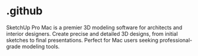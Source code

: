 # .github
SketchUp Pro Mac is a premier 3D modeling software for architects and interior designers. Create precise and detailed 3D designs, from initial sketches to final presentations. Perfect for Mac users seeking professional-grade modeling tools.
